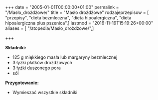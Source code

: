 +++
date = "2005-01-01T00:00:00+01:00"
permalink = "/Masło_drożdżowe/"
title = "Masło drożdżowe"
rodzajeprzepisow = [ "przepisy", "dieta bezmleczna", "dieta hipoalergiczna", "dieta hipoalergiczna plus pszenica",]
lastmod = "2016-11-19T15:19:26+00:00"
aliases = [ "/atopedia/Masło_drożdżowe/",]

+++

**Składniki:**

-   125 g miękkiego masła lub margaryny bezmlecznej
-   3 łyżki płatków drożdżowych
-   3 łyżki duszonego pora
-   sól

**Przygotowanie:**

-   Wymieszać wszystkie składniki
